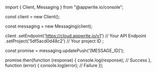import { Client,  Messaging } from "@appwrite.io/console";

const client = new Client();

const messaging = new Messaging(client);

client
    .setEndpoint('https://cloud.appwrite.io/v1') // Your API Endpoint
    .setProject('5df5acd0d48c2') // Your project ID
;

const promise = messaging.updatePush('[MESSAGE_ID]');

promise.then(function (response) {
    console.log(response); // Success
}, function (error) {
    console.log(error); // Failure
});